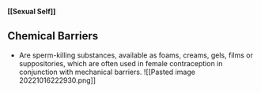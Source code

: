 **[[Sexual Self]]**

## Chemical Barriers
- Are sperm-killing substances, available as foams, creams, gels, films or suppositories, which are often used in female contraception in conjunction with mechanical barriers. ![[Pasted image 20221016222930.png]]